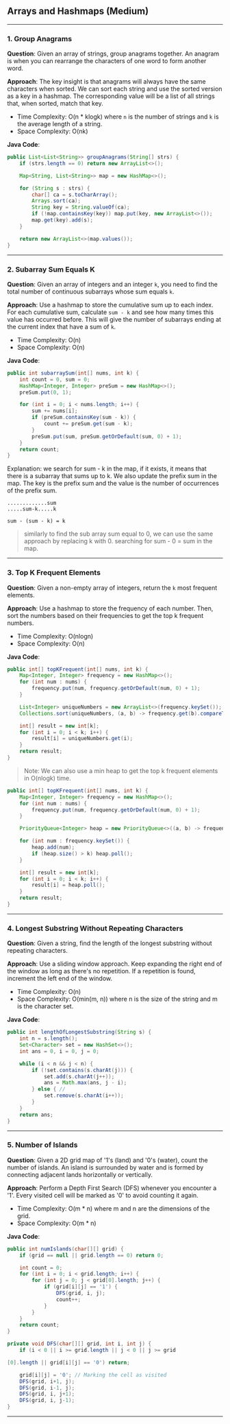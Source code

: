 ## Arrays and Hashmaps (Medium)

---

### 1. Group Anagrams

**Question**: Given an array of strings, group anagrams together. An anagram is when you can rearrange the characters of one word to form another word.

**Approach**: The key insight is that anagrams will always have the same characters when sorted. We can sort each string and use the sorted version as a key in a hashmap. The corresponding value will be a list of all strings that, when sorted, match that key.

- Time Complexity: O(n \* klogk) where `n` is the number of strings and `k` is the average length of a string.
- Space Complexity: O(nk)

**Java Code**:

```java
public List<List<String>> groupAnagrams(String[] strs) {
    if (strs.length == 0) return new ArrayList<>();

    Map<String, List<String>> map = new HashMap<>();

    for (String s : strs) {
        char[] ca = s.toCharArray();
        Arrays.sort(ca);
        String key = String.valueOf(ca);
        if (!map.containsKey(key)) map.put(key, new ArrayList<>());
        map.get(key).add(s);
    }

    return new ArrayList<>(map.values());
}
```

---

### 2. Subarray Sum Equals K

**Question**: Given an array of integers and an integer `k`, you need to find the total number of continuous subarrays whose sum equals `k`.

**Approach**: Use a hashmap to store the cumulative sum up to each index. For each cumulative sum, calculate `sum - k` and see how many times this value has occurred before. This will give the number of subarrays ending at the current index that have a sum of `k`.

- Time Complexity: O(n)
- Space Complexity: O(n)

**Java Code**:

```java
public int subarraySum(int[] nums, int k) {
    int count = 0, sum = 0;
    HashMap<Integer, Integer> preSum = new HashMap<>();
    preSum.put(0, 1);

    for (int i = 0; i < nums.length; i++) {
        sum += nums[i];
        if (preSum.containsKey(sum - k)) {
            count += preSum.get(sum - k);
        }
        preSum.put(sum, preSum.getOrDefault(sum, 0) + 1);
    }
    return count;
}
```

Explanation:
we search for sum - k in the map, if it exists, it means that there is a subarray that sums up to k. We also update the prefix sum in the map. The key is the prefix sum and the value is the number of occurrences of the prefix sum.

```
.............sum
.....sum-k.....k

sum - (sum - k) = k
```

> similarly to find the sub array sum equal to 0, we can use the same approach by replacing k with 0. searching for sum - 0 = sum in the map.

---

### 3. Top K Frequent Elements

**Question**: Given a non-empty array of integers, return the `k` most frequent elements.

**Approach**: Use a hashmap to store the frequency of each number. Then, sort the numbers based on their frequencies to get the top k frequent numbers.

- Time Complexity: O(nlogn)
- Space Complexity: O(n)

**Java Code**:

```java
public int[] topKFrequent(int[] nums, int k) {
    Map<Integer, Integer> frequency = new HashMap<>();
    for (int num : nums) {
        frequency.put(num, frequency.getOrDefault(num, 0) + 1);
    }

    List<Integer> uniqueNumbers = new ArrayList<>(frequency.keySet());
    Collections.sort(uniqueNumbers, (a, b) -> frequency.get(b).compareTo(frequency.get(a)));

    int[] result = new int[k];
    for (int i = 0; i < k; i++) {
        result[i] = uniqueNumbers.get(i);
    }
    return result;
}
```

> Note: We can also use a min heap to get the top k frequent elements in O(nlogk) time.

```java
public int[] topKFrequent(int[] nums, int k) {
    Map<Integer, Integer> frequency = new HashMap<>();
    for (int num : nums) {
        frequency.put(num, frequency.getOrDefault(num, 0) + 1);
    }

    PriorityQueue<Integer> heap = new PriorityQueue<>((a, b) -> frequency.get(a) - frequency.get(b));

    for (int num : frequency.keySet()) {
        heap.add(num);
        if (heap.size() > k) heap.poll();
    }

    int[] result = new int[k];
    for (int i = 0; i < k; i++) {
        result[i] = heap.poll();
    }
    return result;
}

```

---

### 4. Longest Substring Without Repeating Characters

**Question**: Given a string, find the length of the longest substring without repeating characters.

**Approach**: Use a sliding window approach. Keep expanding the right end of the window as long as there's no repetition. If a repetition is found, increment the left end of the window.

- Time Complexity: O(n)
- Space Complexity: O(min(m, n)) where n is the size of the string and m is the character set.

**Java Code**:

```java
public int lengthOfLongestSubstring(String s) {
    int n = s.length();
    Set<Character> set = new HashSet<>();
    int ans = 0, i = 0, j = 0;

    while (i < n && j < n) {
        if (!set.contains(s.charAt(j))) {
            set.add(s.charAt(j++));
            ans = Math.max(ans, j - i);
        } else { //
            set.remove(s.charAt(i++));
        }
    }
    return ans;
}
```

---

### 5. Number of Islands

**Question**: Given a 2D grid map of '1's (land) and '0's (water), count the number of islands. An island is surrounded by water and is formed by connecting adjacent lands horizontally or vertically.

**Approach**: Perform a Depth First Search (DFS) whenever you encounter a '1'. Every visited cell will be marked as '0' to avoid counting it again.

- Time Complexity: O(m \* n) where m and n are the dimensions of the grid.
- Space Complexity: O(m \* n)

**Java Code**:

```java
public int numIslands(char[][] grid) {
    if (grid == null || grid.length == 0) return 0;

    int count = 0;
    for (int i = 0; i < grid.length; i++) {
        for (int j = 0; j < grid[0].length; j++) {
            if (grid[i][j] == '1') {
                DFS(grid, i, j);
                count++;
            }
        }
    }
    return count;
}

private void DFS(char[][] grid, int i, int j) {
    if (i < 0 || i >= grid.length || j < 0 || j >= grid

[0].length || grid[i][j] == '0') return;

    grid[i][j] = '0'; // Marking the cell as visited
    DFS(grid, i+1, j);
    DFS(grid, i-1, j);
    DFS(grid, i, j+1);
    DFS(grid, i, j-1);
}
```

---
